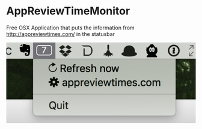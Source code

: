 # AppReviewTimeMonitor
Free OSX Application that puts the information from http://appreviewtimes.com/ in the statusbar

![alt text](images/screenshot.png "Application running in the status bar")
